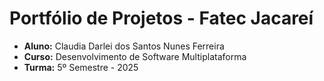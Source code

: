 # Portfólio de Projetos - Fatec Jacareí
- **Aluno:** Claudia Darlei dos Santos Nunes Ferreira  
- **Curso:** Desenvolvimento de Software Multiplataforma  
- **Turma:** 5º Semestre - 2025
